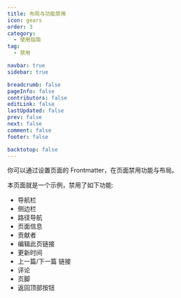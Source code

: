 ```yaml
---
title: 布局与功能禁用
icon: gears
order: 3
category:
  - 使用指南
tag:
  - 禁用

navbar: true
sidebar: true

breadcrumb: false
pageInfo: false
contributors: false
editLink: false
lastUpdated: false
prev: false
next: false
comment: false
footer: false

backtotop: false
---
```


你可以通过设置页面的 Frontmatter，在页面禁用功能与布局。

<!-- more -->

本页面就是一个示例，禁用了如下功能:

- 导航栏
- 侧边栏
- 路径导航
- 页面信息
- 贡献者
- 编辑此页链接
- 更新时间
- 上一篇/下一篇 链接
- 评论
- 页脚
- 返回顶部按钮

